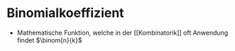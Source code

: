 # Binomialkoeffizient
+ Mathematische Funktion, welche in der [[Kombinatorik]] oft Anwendung findet
$\binom{n}{k}$